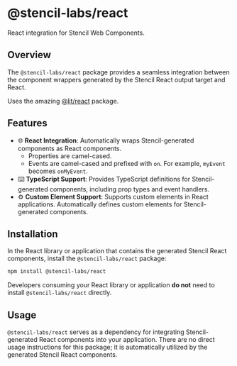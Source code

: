 # @stencil-labs/react

React integration for Stencil Web Components.

## Overview

The `@stencil-labs/react` package provides a seamless integration between the component wrappers generated by the Stencil React output target and React.

Uses the amazing [@lit/react](https://www.npmjs.com/package/@lit/react) package.

## Features

- 🌐 **React Integration**: Automatically wraps Stencil-generated components as React components.
  - Properties are camel-cased.
  - Events are camel-cased and prefixed with `on`. For example, `myEvent` becomes `onMyEvent`.
- ⌨️ **TypeScript Support**: Provides TypeScript definitions for Stencil-generated components, including prop types and event handlers.
- ⚙️ **Custom Element Support**: Supports custom elements in React applications. Automatically defines custom elements for Stencil-generated components.

## Installation

In the React library or application that contains the generated Stencil React components, install the `@stencil-labs/react` package:

```bash
npm install @stencil-labs/react
```

Developers consuming your React library or application **do not** need to install `@stencil-labs/react` directly.

## Usage

`@stencil-labs/react` serves as a dependency for integrating Stencil-generated React components into your application. There are no direct usage instructions for this package; it is automatically utilized by the generated Stencil React components.

